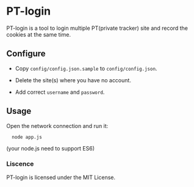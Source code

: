# PT-login

PT-login is a tool to login multiple PT(private tracker) site and 
record the cookies at the same time.

## Configure

* Copy `config/config.json.sample` to `config/config.json`.

* Delete the site(s) where you have no account.

* Add correct `username` and `password`.

## Usage

Open the network connection and run it:
```
  node app.js
```

(your node.js need to support ES6)

### Liscence

PT-login is licensed under the MIT License.
